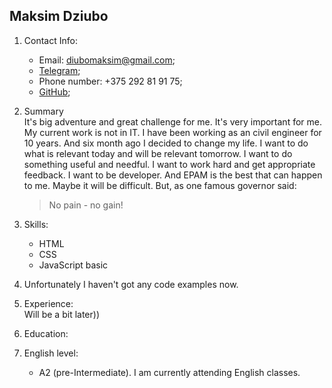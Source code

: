 ## Maksim Dziubo
1. Contact Info:
    * Email: <diubomaksim@gmail.com>;
    * [Telegram](https://t.me/MaksimDiubo);
    * Phone number: +375 292 81 91 75;
    * [GitHub](https://github.com/MaksimDiubo);
2. Summary  
    It's big adventure and great challenge for me. It's very important for me. My current work is not in IT. I have been working as an civil engineer for 10 years. And six month ago I decided to change my life. I want to do what is relevant today and will be relevant tomorrow. I want to do something useful and needful. I want to work hard and get appropriate feedback. I want to be developer. And EPAM is the best that can happen to me. Maybe it will be difficult. But, as one famous governor said:  
    >No pain - no gain!
3. Skills:
    * HTML
    * CSS
    * JavaScript basic
4. Unfortunately I haven't got any code examples now. 
5. Experience:  
    Will be a bit later))
6. Education:

7. English level:
    * A2 (pre-Intermediate). I am currently attending English classes.